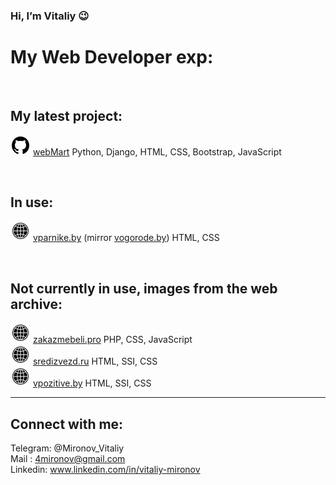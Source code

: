 ### Hi, I’m Vitaliy 😉
# My Web Developer exp:

<br />

## My latest project:

![github](github_icon.svg) [webMart](https://github.com/Vitaliy-Mironov/webMart) Python, Django, HTML, CSS, Bootstrap, JavaScript <br/>

<br />

## In use:

![github](world_icon.svg) [vparnike.by](http://vparnike.by/) (mirror [vogorode.by](http://vogorode.by/)) HTML, CSS <br/>

<br />

## Not currently in use, images from the web archive:

![github](world_icon.svg) [zakazmebeli.pro](https://web.archive.org/web/20201030080902/https://zakazmebeli.pro/) PHP, CSS, JavaScript <br/>
![github](world_icon.svg) [sredizvezd.ru](https://web.archive.org/web/20170920200100/http://sredizvezd.ru/) HTML, SSI, CSS <br/>
![github](world_icon.svg) [vpozitive.by](https://web.archive.org/web/20181024020215/http://vpozitive.by/) HTML, SSI, CSS <br/>

<hr />

## Connect with me:
Telegram: @Mironov_Vitaliy <br/>
Mail : 4mironov@gmail.com <br/>
Linkedin: www.linkedin.com/in/vitaliy-mironov <br/>
